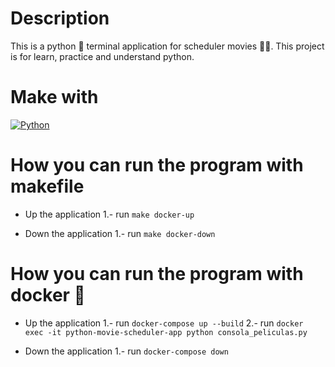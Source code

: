 # Description
This is a python 🐍 terminal application for scheduler movies 🎥🍿. This project is for learn, practice and understand python.

# Make with
[![Python](https://img.shields.io/badge/python-2b5b84?style=for-the-badge&logo=python&logoColor=white&labelColor=000000)]()

# How you can run the program with makefile
- Up the application
1.- run `make docker-up`

- Down the application
1.- run `make docker-down`

# How you can run the program with docker 🐳
- Up the application
1.- run `docker-compose up --build`
2.- run `docker exec -it python-movie-scheduler-app python consola_peliculas.py`

- Down the application
1.- run `docker-compose down`